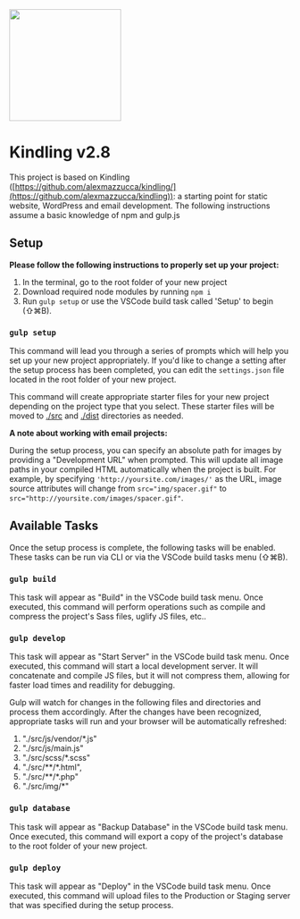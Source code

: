 <img src="https://user-images.githubusercontent.com/333020/69454644-a2dbdd80-0d34-11ea-8463-2c6b3337e277.png" width="200" height="200">

# Kindling v2.8

This project is based on Kindling ([https://github.com/alexmazzucca/kindling/](https://github.com/alexmazzucca/kindling)): a starting point for static website, WordPress and email development. The following instructions assume a basic knowledge of npm and gulp.js
  
## Setup

**Please follow the following instructions to properly set up your project:**

  1. In the terminal, go to the root folder of your new project
  2. Download required node modules by running `npm i`
  3. Run `gulp setup` or use the VSCode build task called 'Setup' to begin (⇧⌘B).

### `gulp setup`

This command will lead you through a series of prompts which will help you set up your new project appropriately. If you'd like to change a setting after the setup process has been completed, you can edit the `settings.json` file located in the root folder of your new project.

This command will create appropriate starter files for your new project depending on the project type that you select. These starter files will be moved to [./src](/src) and [./dist](/dist) directories as needed.

**A note about working with email projects:**

During the setup process, you can specify an absolute path for images by providing a "Development URL" when prompted. This will update all image paths in your compiled HTML automatically when the project is built. For example, by specifying `'http://yoursite.com/images/'` as the URL, image source attributes will change from `src="img/spacer.gif"` to `src="http://yoursite.com/images/spacer.gif"`.
  
## Available Tasks

Once the setup process is complete, the following tasks will be enabled. These tasks can be run via CLI or via the VSCode build tasks menu (⇧⌘B).

### `gulp build`

This task will appear as "Build" in the VSCode build task menu. Once executed, this command will perform operations such as compile and compress the project's Sass files, uglify JS files, etc..

### `gulp develop`

This task will appear as "Start Server" in the VSCode build task menu. Once executed, this command will start a local development server. It will concatenate and compile JS files, but it will not compress them, allowing for faster load times and readility for debugging.

Gulp will watch for changes in the following files and directories and process them accordingly. After the changes have been recognized, appropriate tasks will run and your browser will be automatically refreshed:

1. "./src/js/vendor/*.js"
2. "./src/js/main.js"
3. "./src/scss/*.scss"
4. "./src/**/*.html",
5. "./src/**/*.php"
6. "./src/img/*"

### `gulp database`

This task will appear as "Backup Database" in the VSCode build task menu. Once executed, this command will export a copy of the project's database to the root folder of your new project.

### `gulp deploy`

This task will appear as "Deploy" in the VSCode build task menu. Once executed, this command will upload files to the Production or Staging server that was specified during the setup process.
